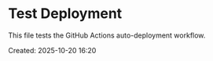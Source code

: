 # Test Deployment

This file tests the GitHub Actions auto-deployment workflow.

Created: 2025-10-20 16:20
